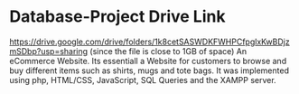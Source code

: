# Database-Project Drive Link 
https://drive.google.com/drive/folders/1k8cetSASWDKFWHPCfpglxKwBDjzmSDbp?usp=sharing (since the file is close to 1GB of space)
An eCommerce Website. Its essentiall a Website for customers to browse and buy different items such as shirts, mugs and tote bags. It was implemented using php, HTML/CSS, JavaScript, SQL Queries and the XAMPP server.

